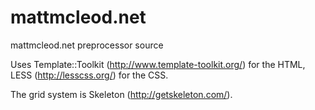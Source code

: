 # mattmcleod.net
mattmcleod.net preprocessor source

Uses Template::Toolkit (http://www.template-toolkit.org/) for the HTML,
LESS (http://lesscss.org/) for the CSS.

The grid system is Skeleton (http://getskeleton.com/).


